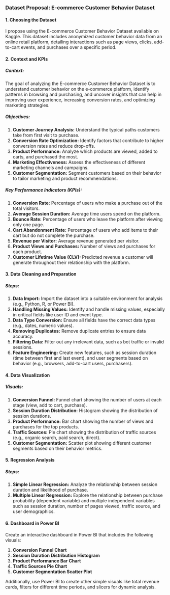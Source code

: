 ### Dataset Proposal: E-commerce Customer Behavior Dataset

#### 1. Choosing the Dataset

I propose using the E-commerce Customer Behavior Dataset available on Kaggle. This dataset includes anonymized customer behavior data from an online retail platform, detailing interactions such as page views, clicks, add-to-cart events, and purchases over a specific period.

#### 2. Context and KPIs

##### Context:
The goal of analyzing the E-commerce Customer Behavior Dataset is to understand customer behavior on the e-commerce platform, identify patterns in browsing and purchasing, and uncover insights that can help in improving user experience, increasing conversion rates, and optimizing marketing strategies.

##### Objectives:
1. **Customer Journey Analysis:** Understand the typical paths customers take from first visit to purchase.
2. **Conversion Rate Optimization:** Identify factors that contribute to higher conversion rates and reduce drop-offs.
3. **Product Performance:** Analyze which products are viewed, added to carts, and purchased the most.
4. **Marketing Effectiveness:** Assess the effectiveness of different marketing channels and campaigns.
5. **Customer Segmentation:** Segment customers based on their behavior to tailor marketing and product recommendations.

##### Key Performance Indicators (KPIs):
1. **Conversion Rate:** Percentage of users who make a purchase out of the total visitors.
2. **Average Session Duration:** Average time users spend on the platform.
3. **Bounce Rate:** Percentage of users who leave the platform after viewing only one page.
4. **Cart Abandonment Rate:** Percentage of users who add items to their cart but do not complete the purchase.
5. **Revenue per Visitor:** Average revenue generated per visitor.
6. **Product Views and Purchases:** Number of views and purchases for each product.
7. **Customer Lifetime Value (CLV):** Predicted revenue a customer will generate throughout their relationship with the platform.

#### 3. Data Cleaning and Preparation

##### Steps:
1. **Data Import:** Import the dataset into a suitable environment for analysis (e.g., Python, R, or Power BI).
2. **Handling Missing Values:** Identify and handle missing values, especially in critical fields like user ID and event type.
3. **Data Type Conversion:** Ensure all fields have the correct data types (e.g., dates, numeric values).
4. **Removing Duplicates:** Remove duplicate entries to ensure data accuracy.
5. **Filtering Data:** Filter out any irrelevant data, such as bot traffic or invalid sessions.
6. **Feature Engineering:** Create new features, such as session duration (time between first and last event), and user segments based on behavior (e.g., browsers, add-to-cart users, purchasers).

#### 4. Data Visualization

##### Visuals:
1. **Conversion Funnel:** Funnel chart showing the number of users at each stage (view, add to cart, purchase).
2. **Session Duration Distribution:** Histogram showing the distribution of session durations.
3. **Product Performance:** Bar chart showing the number of views and purchases for the top products.
4. **Traffic Sources:** Pie chart showing the distribution of traffic sources (e.g., organic search, paid search, direct).
5. **Customer Segmentation:** Scatter plot showing different customer segments based on their behavior metrics.

#### 5. Regression Analysis

##### Steps:
1. **Simple Linear Regression:** Analyze the relationship between session duration and likelihood of purchase.
2. **Multiple Linear Regression:** Explore the relationship between purchase probability (dependent variable) and multiple independent variables such as session duration, number of pages viewed, traffic source, and user demographics.

#### 6. Dashboard in Power BI

Create an interactive dashboard in Power BI that includes the following visuals:
1. **Conversion Funnel Chart**
2. **Session Duration Distribution Histogram**
3. **Product Performance Bar Chart**
4. **Traffic Sources Pie Chart**
5. **Customer Segmentation Scatter Plot**

Additionally, use Power BI to create other simple visuals like total revenue cards, filters for different time periods, and slicers for dynamic analysis.